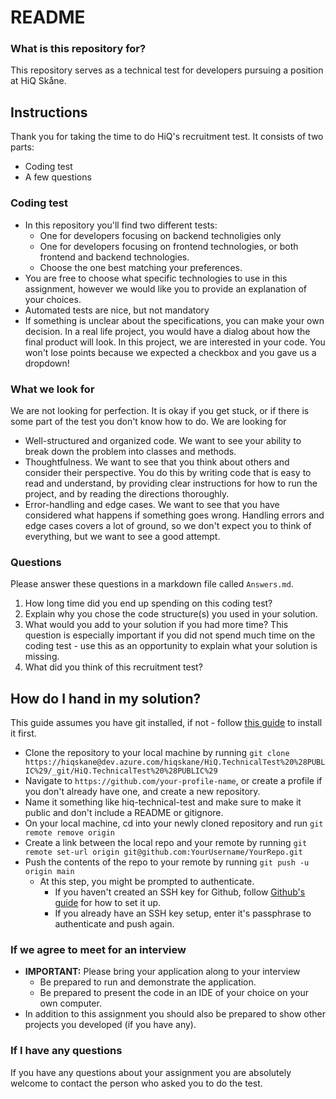 # README

### What is this repository for?

This repository serves as a technical test for developers pursuing a position at HiQ Skåne.

## Instructions

Thank you for taking the time to do HiQ's recruitment test. It consists of two parts:

- Coding test
- A few questions

### Coding test

- In this repository you'll find two different tests:
  - One for developers focusing on backend technoligies only
  - One for developers focusing on frontend technologies, or both frontend and backend technologies.
  - Choose the one best matching your preferences.
- You are free to choose what specific technologies to use in this assignment, however we would like you to provide an explanation of your choices.
- Automated tests are nice, but not mandatory
- If something is unclear about the specifications, you can make your own decision. In a real life project, you would have a dialog about how the final product will look. In this project, we are interested in your code. You won't lose points because we expected a checkbox and you gave us a dropdown!

### What we look for

We are not looking for perfection. It is okay if you get stuck, or if there is some part of the test you don't know how to do. We are looking for

- Well-structured and organized code. We want to see your ability to break down the problem into classes and methods.
- Thoughtfulness. We want to see that you think about others and consider their perspective. You do this by writing code that is easy to read and understand, by providing clear instructions for how to run the project, and by reading the directions thoroughly.
- Error-handling and edge cases. We want to see that you have considered what happens if something goes wrong. Handling errors and edge cases covers a lot of ground, so we don't expect you to think of everything, but we want to see a good attempt.

### Questions

Please answer these questions in a markdown file called `Answers.md`.

1. How long time did you end up spending on this coding test?
2. Explain why you chose the code structure(s) you used in your solution.
3. What would you add to your solution if you had more time? This question is especially important if you did not spend much time on the coding test - use this as an opportunity to explain what your solution is missing.
4. What did you think of this recruitment test?

## How do I hand in my solution?

This guide assumes you have git installed, if not - follow [this guide](https://github.com/git-guides/install-git) to install it first.

- Clone the repository to your local machine by running `git clone https://hiqskane@dev.azure.com/hiqskane/HiQ.TechnicalTest%20%28PUBLIC%29/_git/HiQ.TechnicalTest%20%28PUBLIC%29`
- Navigate to `https://github.com/your-profile-name`, or create a profile if you don't already have one, and create a new repository.
- Name it something like hiq-technical-test and make sure to make it public and don't include a README or gitignore.
- On your local machine, cd into your newly cloned repository and run `git remote remove origin`
- Create a link between the local repo and your remote by running `git remote set-url origin git@github.com:YourUsername/YourRepo.git`
- Push the contents of the repo to your remote by running `git push -u origin main`
  - At this step, you might be prompted to authenticate.
    - If you haven't created an SSH key for Github, follow [Github's guide](https://docs.github.com/en/authentication/connecting-to-github-with-ssh) for how to set it up.
    - If you already have an SSH key setup, enter it's passphrase to authenticate and push again.

### If we agree to meet for an interview

- **IMPORTANT:** Please bring your application along to your interview
  - Be prepared to run and demonstrate the application.
  - Be prepared to present the code in an IDE of your choice on your own computer.
- In addition to this assignment you should also be prepared to show other projects you developed (if you have any).

### If I have any questions

If you have any questions about your assignment you are absolutely welcome to contact the person who asked you to do the test.
